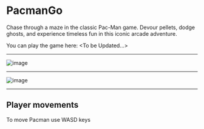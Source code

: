 # PacmanGo
Chase through a maze in the classic Pac-Man game. Devour pellets, dodge ghosts, and experience timeless fun in this iconic arcade adventure.

You can play the game here: \<To be Updated...\>

---

![image](https://github.com/Soham-Jadhav/PacmanGo/assets/98579549/def28d8d-0a5c-415a-9b34-75d3598b85ac)

---

![image](https://github.com/Soham-Jadhav/PacmanGo/assets/98579549/71e3af46-bd34-47a7-a4ed-765e711b6773)

---

## Player movements

To move Pacman use WASD keys


